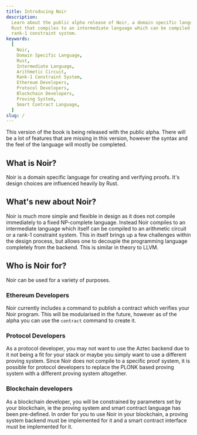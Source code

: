 ```yaml
---
title: Introducing Noir
description:
  Learn about the public alpha release of Noir, a domain specific language heavily influenced by
  Rust that compiles to an intermediate language which can be compiled to an arithmetic circuit or a
  rank-1 constraint system.
keywords:
  [
    Noir,
    Domain Specific Language,
    Rust,
    Intermediate Language,
    Arithmetic Circuit,
    Rank-1 Constraint System,
    Ethereum Developers,
    Protocol Developers,
    Blockchain Developers,
    Proving System,
    Smart Contract Language,
  ]
slug: /
---
```


This version of the book is being released with the public alpha. There will be a lot of features
that are missing in this version, however the syntax and the feel of the language will mostly be
completed.

## What is Noir?

Noir is a domain specific language for creating and verifying proofs. It's design choices are
influenced heavily by Rust.

## What's new about Noir?

Noir is much more simple and flexible in design as it does not compile immediately to a fixed
NP-complete language. Instead Noir compiles to an intermediate language which itself can be compiled
to an arithmetic circuit or a rank-1 constraint system. This in itself brings up a few challenges
within the design process, but allows one to decouple the programming language completely from the
backend. This is similar in theory to LLVM.

## Who is Noir for?

Noir can be used for a variety of purposes.

### Ethereum Developers

Noir currently includes a command to publish a contract which verifies your Noir program. This will
be modularised in the future, however as of the alpha you can use the `contract` command to create
it.

### Protocol Developers

As a protocol developer, you may not want to use the Aztec backend due to it not being a fit for
your stack or maybe you simply want to use a different proving system. Since Noir does not compile
to a specific proof system, it is possible for protocol developers to replace the PLONK based
proving system with a different proving system altogether.

### Blockchain developers

As a blockchain developer, you will be constrained by parameters set by your blockchain, ie the
proving system and smart contract language has been pre-defined. In order for you to use Noir in
your blockchain, a proving system backend must be implemented for it and a smart contract interface
must be implemented for it.
